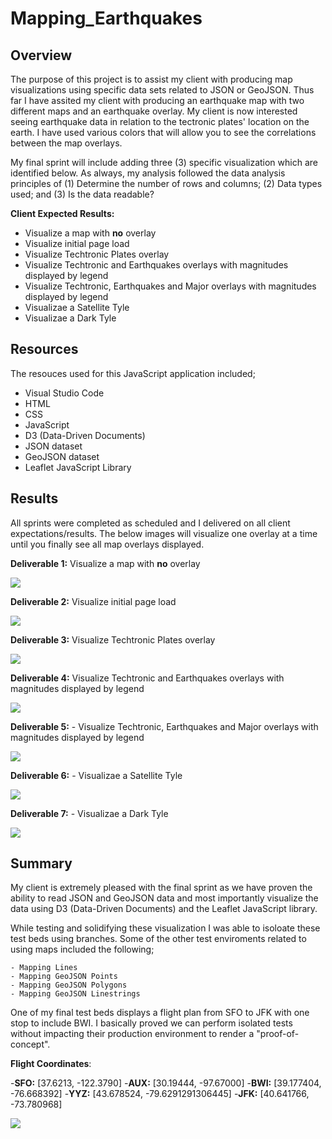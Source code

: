 # Mapping_Earthquakes

## Overview 
The purpose of this project is to assist my client with producing map visualizations using specific data sets related to JSON or GeoJSON. Thus far I have assited my client with producing an earthquake map with two different maps and an earthquake overlay.  My client is now interested seeing earthquake data in relation to the tectronic plates' location on the earth.  I have used various colors that will allow you to see the correlations between the map overlays.

My final sprint will include adding three (3) specific visualization which are identified below.  As always, my analysis followed the data analysis principles of (1) Determine the number of rows and columns; (2) Data types used; and (3) Is the data readable?

__Client Expected Results:__
- Visualize a map with __no__ overlay
- Visualize initial page load
- Visualize Techtronic Plates overlay
- Visualize Techtronic and Earthquakes overlays with magnitudes displayed by legend
- Visualize Techtronic, Earthquakes and Major overlays with magnitudes displayed by legend
- Visualizae a Satellite Tyle
- Visualizae a Dark Tyle



## Resources
The resouces used for this JavaScript application included;
- Visual Studio Code
- HTML
- CSS
- JavaScript
- D3 (Data-Driven Documents)
- JSON dataset
- GeoJSON dataset
- Leaflet JavaScript Library


## Results
All sprints were completed as scheduled and I delivered on all client expectations/results. The below images will visualize one overlay at a time until you finally see all map overlays displayed.

__Deliverable 1:__ Visualize a map with __no__ overlay

![](https://github.com/SheaButta/Mapping_Earthquakes/blob/main/Earthquake_Challenge/images/NoOverlay.PNG)


__Deliverable 2:__ Visualize initial page load

![](https://github.com/SheaButta/Mapping_Earthquakes/blob/main/Earthquake_Challenge/images/InitialPageLoad.PNG)


__Deliverable 3:__ Visualize Techtronic Plates overlay

![](https://github.com/SheaButta/Mapping_Earthquakes/blob/main/Earthquake_Challenge/images/TechtronicPlatesOverlay.PNG)


__Deliverable 4:__ Visualize Techtronic and Earthquakes overlays with magnitudes displayed by legend

![](https://github.com/SheaButta/Mapping_Earthquakes/blob/main/Earthquake_Challenge/images/Techtronic_EQs.PNG)


__Deliverable 5:__ - Visualize Techtronic, Earthquakes and Major overlays with magnitudes displayed by legend

![](https://github.com/SheaButta/Mapping_Earthquakes/blob/main/Earthquake_Challenge/images/Techtronic_EQs_majorEQs.PNG)


__Deliverable 6:__ - Visualizae a Satellite Tyle

![](https://github.com/SheaButta/Mapping_Earthquakes/blob/main/Earthquake_Challenge/images/Satellite_AllOverlays.PNG)


__Deliverable 7:__ - Visualizae a Dark Tyle

![](https://github.com/SheaButta/Mapping_Earthquakes/blob/main/Earthquake_Challenge/images/Dark_AllOverlays.PNG)


## Summary
My client is extremely pleased with the final sprint as we have proven the ability to read JSON and GeoJSON data and most importantly visualize the data using D3 (Data-Driven Documents) and the Leaflet JavaScript library.  

While testing and solidifying these visualization I was able to isoloate these test beds using branches.  Some of the other test enviroments related to using maps included the following;

    - Mapping Lines
    - Mapping GeoJSON Points
    - Mapping GeoJSON Polygons 
    - Mapping GeoJSON Linestrings

One of my final test beds displays a flight plan from SFO to JFK with one stop to include BWI.  I basically proved we can perform isolated tests without impacting their production environment to render a "proof-of-concept".

  __Flight Coordinates__:
  
  -__SFO:__ [37.6213, -122.3790]
  -__AUX:__ [30.19444, -97.67000]
  -__BWI:__ [39.177404, -76.668392] 
  -__YYZ:__ [43.678524, -79.6291291306445]
  -__JFK:__ [40.641766, -73.780968]
  

![](https://github.com/SheaButta/Mapping_Earthquakes/blob/main/Earthquake_Challenge/images/AirlineRoute.PNG)







